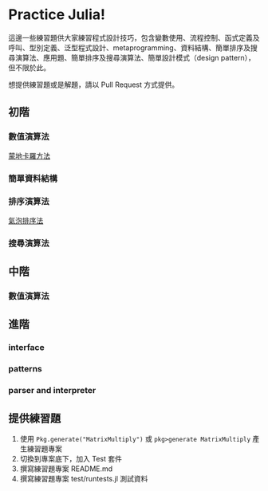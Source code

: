 # Practice Julia!

這邊一些練習題供大家練習程式設計技巧，包含變數使用、流程控制、函式定義及呼叫、型別定義、泛型程式設計、metaprogramming、資料結構、簡單排序及搜尋演算法、應用題、簡單排序及搜尋演算法、簡單設計模式（design pattern），但不限於此。

想提供練習題或是解題，請以 Pull Request 方式提供。

## 初階

### 數值演算法

[蒙地卡羅方法](MonteCarlo/)

### 簡單資料結構


### 排序演算法

[氣泡排序法](BubbleSort/)

### 搜尋演算法

## 中階


### 數值演算法


## 進階

### interface



### patterns


### parser and interpreter

## 提供練習題

1. 使用 `Pkg.generate("MatrixMultiply")` 或 `pkg>generate MatrixMultiply` 產生練習題專案
2. 切換到專案底下，加入 Test 套件
3. 撰寫練習題專案 README.md
4. 撰寫練習題專案 test/runtests.jl 測試資料
